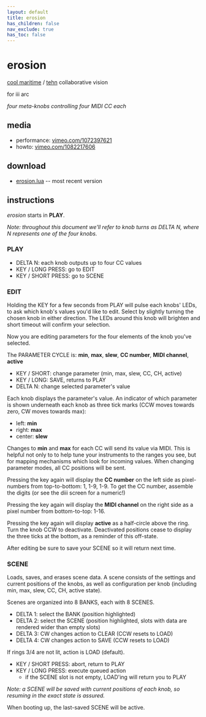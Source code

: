 ```yaml
---
layout: default
title: erosion
has_children: false
nav_exclude: true
has_toc: false
---
```


# erosion

[cool maritime](https://coolmaritime.org) / [tehn](https://nnnnnnnn.co/) collaborative vision

for iii arc

_four meta-knobs controlling four MIDI CC each_

## media

- performance: [vimeo.com/1072397621](https://vimeo.com/1072397621)
- howto: [vimeo.com/1082217606](https://vimeo.com/1082217606)


## download

- [erosion.lua](https://raw.githubusercontent.com/tehn/erosion/refs/heads/main/erosion.lua) -- most recent version

## instructions

*erosion* starts in **PLAY**.

*Note: throughout this document we'll refer to knob turns as DELTA N, where N represents one of the four knobs.*

### PLAY

- DELTA N: each knob outputs up to four CC values
- KEY / LONG PRESS: go to EDIT
- KEY / SHORT PRESS: go to SCENE

### EDIT

Holding the KEY for a few seconds from PLAY will pulse each knobs' LEDs, to ask which knob's values you'd like to edit. Select by slightly turning the chosen knob in either direction. The LEDs around this knob will brighten and short timeout will confirm your selection.

Now you are editing parameters for the four elements of the knob you've selected.

The PARAMETER CYCLE is: **min**, **max**, **slew**, **CC number**, **MIDI channel**, **active**

- KEY / SHORT: change parameter (min, max, slew, CC, CH, active)
- KEY / LONG: SAVE, returns to PLAY
- DELTA N: change selected parameter's value

Each knob displays the parameter's value. An indicator of which parameter is shown underneath each knob as three tick marks (CCW moves towards zero, CW moves towards max):

- left: **min**
- right: **max**
- center: **slew**

Changes to **min** and **max** for each CC will send its value via MIDI. This is helpful not only to to help tune your instruments to the ranges you see, but for mapping mechanisms which look for incoming values. When changing parameter modes, all CC positions will be sent.

Pressing the key again will display the **CC number** on the left side as pixel-numbers from top-to-bottom: 1, 1-9, 1-9. To get the CC number, assemble the digits (or see the diii screen for a numeric!)

Pressing the key again will display the **MIDI channel** on the right side as a pixel number from bottom-to-top: 1-16.

Pressing the key again will display **active** as a half-circle above the ring. Turn the knob CCW to deactivate. Deactivated positions cease to display the three ticks at the bottom, as a reminder of this off-state.

After editing be sure to save your SCENE so it will return next time.

### SCENE

Loads, saves, and erases scene data. A scene consists of the settings and current positions of the knobs, as well as configuration per knob (including min, max, slew, CC, CH, active state).

Scenes are organized into 8 BANKS, each with 8 SCENES.

- DELTA 1: select the BANK (position highlighted)
- DELTA 2: select the SCENE (position highlighted, slots with data are rendered wider than empty slots)
- DELTA 3: CW changes action to CLEAR (CCW resets to LOAD)
- DELTA 4: CW changes action to SAVE (CCW resets to LOAD)

If rings 3/4 are not lit, action is LOAD (default).

- KEY / SHORT PRESS: abort, return to PLAY
- KEY / LONG PRESS: execute queued action
  - if the SCENE slot is not empty, LOAD'ing will return you to PLAY

*Note: a SCENE will be saved with current positions of each knob, so resuming in the exact state is assured.*

When booting up, the last-saved SCENE will be active.